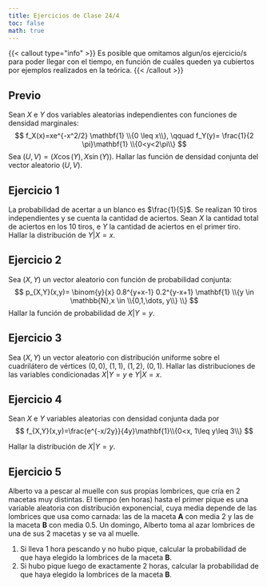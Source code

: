 ```yaml
---
title: Ejercicios de Clase 24/4
toc: false
math: true
---
```


{{< callout type="info" >}}
  Es posible que omitamos algun/os ejercicio/s para poder llegar con el tiempo, en función de cuáles queden ya cubiertos por ejemplos realizados en la teórica.
{{< /callout >}}

## Previo

Sean $X$ e $Y$ dos variables aleatorias independientes con funciones de densidad marginales:
$$
f_X(x)=xe^{-x^2/2} \mathbf{1} \\{0 \leq x\\}, \qquad f_Y(y)= \frac{1}{2 \pi}\mathbf{1} \\{0<y<2\pi\\}
$$
Sea $(U,V) = (X \cos(Y),X \sin(Y))$. Hallar las función de densidad conjunta del vector aleatorio $(U, V )$.

## Ejercicio 1

La probabilidad de acertar a un blanco es $\frac{1}{5}$. Se realizan 10 tiros independientes y se cuenta la cantidad de aciertos. Sean $X$ la cantidad total de aciertos en los 10 tiros, e $Y$ la cantidad de aciertos en el primer tiro. Hallar la distribución de $Y|X=x$.

## Ejercicio 2

Sea $(X, Y)$ un vector aleatorio con función de probabilidad conjunta:
$$
p_{X,Y}(x,y)= \binom{y}{x} 0.8^{y+x-1}  0.2^{y-x+1} \mathbf{1} \\{y \in \mathbb{N},x \in \\{0,1,\dots, y\\} \\}
$$ 
Hallar la función de probabilidad de $X|Y=y$.

## Ejercicio 3

Sea $(X, Y)$ un vector aleatorio con distribución uniforme sobre el cuadrilátero de vértices $(0,0)$, $(1,1)$, $(1,2)$, $(0,1)$. Hallar las distribuciones de las variables condicionadas  $X|Y=y$ e $Y|X=x$.

## Ejercicio 4

Sean $X$ e $Y$ variables aleatorias con densidad conjunta dada por
$$
f_{X,Y}(x,y)=\frac{e^{-x/2y}}{4y}\mathbf{1}\\{0<x, 1\leq y\leq 3\\}
$$

Hallar la distribución de $X|Y=y$.

## Ejercicio 5

Alberto va a pescar al muelle con sus propias lombrices, que cría en 2 macetas muy distintas. El tiempo (en horas) hasta el primer pique es una variable aleatoria con distribución exponencial, cuya media depende de las lombrices que usa como carnada: las de la maceta **A** con media $2$ y las de la maceta **B** con media $0.5$. Un domingo, Alberto toma al azar lombrices de una de sus 2 macetas y se va al muelle. 

1. Si lleva $1$ hora pescando y no hubo pique, calcular la probabilidad de que haya elegido la lombrices de la maceta **B**.
2. Si hubo pique luego de exactamente 2 horas, calcular la probabilidad de que haya elegido la lombrices de la maceta **B**.
